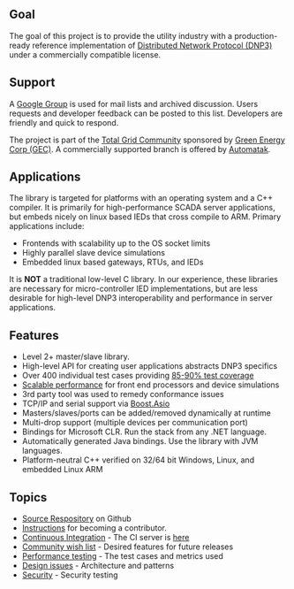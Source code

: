 ## Goal ##

The goal of this project is to provide the utility industry with a production-ready reference implementation of [Distributed Network Protocol (DNP3)](http://www.dnp.org) under a commercially compatible license.

## Support ##

A [Google Group](http://groups.google.com/group/open-dnp3) is used for mail lists and archived discussion. Users requests and developer feedback can be posted to this list. Developers are friendly and quick to respond.

The project is part of the [Total Grid Community](http://www.totalgrid.org/) sponsored by [Green Energy Corp (GEC)](http://www.greenenergycorp.com). A commercially supported branch is offered by [Automatak](http://dnp3.github.com).

## Applications ##

The library is targeted for platforms with an operating system and a C++ compiler. It is primarily for high-performance SCADA server applications, but embeds nicely on linux based IEDs that cross compile to ARM. Primary applications include:

  * Frontends with scalability up to the OS socket limits
  * Highly parallel slave device simulations
  * Embedded linux based gateways, RTUs, and IEDs

It is **NOT** a traditional low-level C library. In our experience, these libraries are necessary for micro-controller IED implementations, but are less desirable for high-level DNP3 interoperability and performance in server applications.

## Features ##

  * Level 2+ master/slave library.
  * High-level API for creating user applications abstracts DNP3 specifics
  * Over 400 individual test cases providing [85-90% test coverage](https://ci.totalgrid.org/)
  * [Scalable performance](Performance.md) for front end processors and device simulations
  * 3rd party tool was used to remedy conformance issues
  * TCP/IP and serial support via [Boost.Asio](http://www.boost.org/doc/libs/1_47_0/doc/html/boost_asio.html)
  * Masters/slaves/ports can be added/removed dynamically at runtime
  * Multi-drop support (multiple devices per communication port)
  * Bindings for Microsoft CLR. Run the stack from any .NET language.
  * Automatically generated Java bindings. Use the library with JVM languages.
  * Platform-neutral C++ verified on 32/64 bit Windows, Linux, and embedded Linux ARM

## Topics ##

  * [Source Respository](https://github.com/gec/dnp3) on Github
  * [Instructions](Contribution.md) for becoming a contributor.
  * [Continuous Integration](ContinuousIntegration.md) - The CI server is [here](https://ci.totalgrid.org)
  * [Community wish list](CommunityWishList.md) - Desired features for future releases
  * [Performance testing](Performance.md) - The test cases and metrics used
  * [Design issues](Design.md) - Architecture and patterns
  * [Security](Security.md) - Security testing
